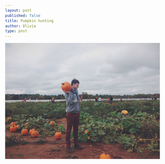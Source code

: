 ```yaml
---
layout: post
published: false
title: Pumpkin hunting
author: Olivia
type: post
---
```


![IMG_0819.jpg](/media/IMG_0819.jpg)
